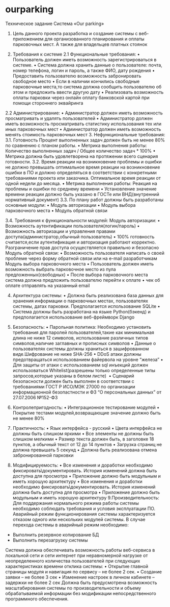 # ourparking
Техническое задание
Система «Our parking»

1. Цель данного проекта разработка и создание системы с веб-приложением для организованного планирования и оплаты парковочных мест. А также для владельцев платных стоянок

2. Требования к системе
2.1 Функциональные требования:
•  Пользователь должен иметь возможность зарегистрироваться в системе.
•  Система должна хранить данные о пользователе: почта, номер телефона, логин и пароль, а также ФИО, дату рождения
• Предоставить пользователю возможность забронировать свободное место
•  Если в наличии кончились свободные парковочные места,то система должна сообщить пользователю об этом и предложить ввести другую дату
•  Реализовать возможность оплаты парковки через онлайн оплату банковской картой при помощи стороннего эквайринга

 2.2 Администрирование:
•  Администратор должен иметь возможность просматривать и удалять пользователей
•  Администратор должен иметь возможность просматривать статистику использования тех или иных парковочных мест
•  Администратор должен иметь возможность менять стоимость парковочных мест
3. Нефункциональные требования:
3.1. Готовность
Процент выполненных задач должен быть не менее 80% по сравнению с планом работы.
    • Метрика выполнения работы: Количество выполненных задач / Общее количество задач * 100%
    • Метрика должна быть удовлетворена на протяжении всего сценария готовности.
3.2. Время реакции на возникновение проблемы и ошибки не должно превышать оптимальное время реакции на возникновение ошибки в ПО и должно определяться в соответствии с конкретными требованиями проекта или заказчика. Оптимальное время реакции от одной недели до месяца.
    • Метрика выполнения работы: Реакция на проблемы и ошибки по среднему времени
    • Установление значение времени реакции должно быть указано в ГОСТе или ВНД(внутренний нормативный документ)
3.3. По плану работ должны быть разработаны основные модули:
    • Модуль авторизации
    • Модуль выбора парковочного места
    • Модуль обратной связи

3.4. Требования к функциональности модулей:
Модуль авторизации:
    • Возможность аутентификации пользователя(логин/пароль)
    • Возможность авторизации и управления правами доступа(администратор,обычный пользователь)
    • 100% готовность считается,если аутентификация и авторизация работают корректно. Разграничение прав доступа осуществляется правильно и безопасно
Модуль обратной связи:
    • Возможность пользователя написать о своей проблеме через форму обратной связи или на e-mail разработчикам
Модуль выбора парковочного места
    • Пользователь должен иметь возможность выбрать парковочное место из пула предложенных(свободных)
    • После выбора парковочного места система должна предложить пользователю перейти к оплате
    • чек об оплате отправлять на указанный email

4. Архитектура системы:
•  Должна быть реализована база данных для хранения информации о парковочных местах, пользователях системы, датах парковки. Предполагается использование SQLite
•  Система должны быть разработана на языке Python(бэкенд) и предполагается использование веб-фреймворк Django
5. Безопасность:
•  Парольная политика: Необходимо установить требования для паролей пользователей,такие как минимальная длина не ниже 12 символов, использование различных типов символов,наличие заглавных и прописных символов
•  Данные о пользователях системы должны храниться в зашифрованном виде.Шифрование не ниже SHA-256
• DDoS атаки должны предотвращаться использованием файервола на уровне “железа”
•  Для защиты от атаки с использованием sql инъекций должен использоваться Whitelist(разрешены только определенные типы запросов,которые указаны в белом листе) 
•  Сценарий безопасности должен быть выполнен в соответствии с требованиями ГОСТ Р ИСО/МЭК 27000 по организации информационной безопастности и ФЗ “О персональных данных” от 27.07.2006 №152-ФЗ

6. Контролепригодность:
    • Интеграционное тестирование модулей
    • Покрытие тестами модулей,возвращающие значение должно быть не менее 80%
7. Практичность:
    • Язык интерфейса - русский
    • Цвета интерфейса не должны быть слишком яркими
    • Все элементы не должны быть слишком мелкими
    • Размер текста должен быть, в заголовке 18 пунктов, а обычный текст от 12 до 14 пунктов
    • Загрузка страниц не должна превышать 5 секунд
    • Должна быть реализована отмена забронированной парковки
8. Модифицируемость:
• Все изменения и доработки необходимо фиксировать\документировать. История изменений должна быть доступна для просмотра
• Приложение должно быть модульным и иметь хорошую архитектуру
• Все изменения и доработки необходимо фиксировать\документировать. История изменений должна быть доступна для просмотра
• Приложение должно быть модульным и иметь хорошую архитектуру
9.Производительность:
Для поддержания нормального режима работы системы необходимо соблюдать требования и условия эксплуатации ПО. Аварийный режим функционирования системы характеризуется отказом одного или нескольких модулей системы.
В случае перехода системы в аварийный режим необходимо:
- Выполнить резервное копирование БД
- Выполнить перезагрузку системы

Система должна обеспечивать возможность работы веб-сервиса в локальной сети и сети
интернет при неравномерной нагрузке от неопределенного количества пользователей
при следующих характеристиках времени отклика системы:
• Открытие главной страницы модуля и навигация по сервису – не более 2 сек.
• Создание заявки – не более 3 сек
• Изменение настроек в личном кабинете – задержки не более 2 сек
Должна быть предусмотрена возможность масштабирования системы по
производительности и объему обрабатываемой информации без модификации
непосредственного программного обеспечения.



 

